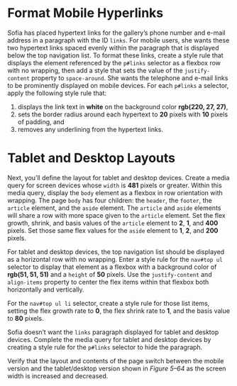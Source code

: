 # Format Mobile Hyperlinks

Sofia has placed hypertext links for the gallery’s phone number and e-mail address in a paragraph with the ID `links`. For mobile users, she wants these two hypertext links spaced evenly within the paragraph that is displayed below the top navigation list. To format these links, create a style rule that displays the element referenced by the `p#links` selector as a flexbox row with no wrapping, then add a style that sets the value of the `justify-content` property to `space-around`. She wants the telephone and e-mail links to be prominently displayed on mobile devices. For each `p#links` a selector, apply the following style rule that:
1. displays the link text in **white** on the background color **rgb(220, 27, 27)**,
2. sets the border radius around each hypertext to **20** pixels with **10** pixels of padding, and
3. removes any underlining from the hypertext links. 

# Tablet and Desktop Layouts 

Next, you’ll define the layout for tablet and desktop devices. Create a media query for screen devices whose `width` is **481** pixels or greater. Within this media query, display the `body` element as a flexbox in row orientation with wrapping. The page `body` has four children: the `header`, the `footer`, the `article` element, and the `aside` element. The `article` and `aside` elements will share a row with more space given to the `article` element. Set the flex growth, shrink, and basis values of the `article` element to **2**, **1**, and **400** pixels. Set those same flex values for the `aside` element to **1**, **2**, and **200** pixels.

For tablet and desktop devices, the top navigation list should be displayed as a horizontal row with no wrapping. Enter a style rule for the `nav#top ul` selector to display that element as a flexbox with a background color of **rgb(51, 51, 51)** and a `height` of **50** pixels. Use the `justify-content` and `align-items` property to center the flex items within that flexbox both horizontally and vertically. 

For the `nav#top ul li` selector, create a style rule for those list items, setting the flex growth rate to **0**, the flex shrink rate to **1**, and the basis value to **80** pixels. 

Sofia doesn’t want the `links` paragraph displayed for tablet and desktop devices. Complete the media query for tablet and desktop devices by creating a style rule for the `p#links` selector to hide the paragraph.

Verify that the layout and contents of the page switch between the mobile version and the tablet/desktop version shown in *Figure 5–64* as the screen width is increased and decreased.
